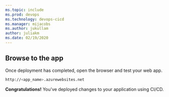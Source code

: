 ```yaml
---
ms.topic: include
ms.prod: devops
ms.technology: devops-cicd
ms.manager: mijacobs
ms.author: jukullam
author: juliakm
ms.date: 02/19/2020
---
```


## Browse to the app

Once deployment has completed, open the browser and test your web app.

```bash
http://<app_name>.azurewebsites.net
```

**Congratulations!** You've deployed changes to your application using CI/CD.
